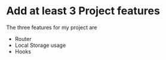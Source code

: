 # Add at least 3 Project features

The three features for my project are

- Router
- Local Storage usage
- Hooks
